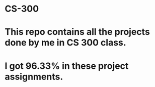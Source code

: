 # CS-300
# This repo contains all the projects done by me in CS 300 class. 
# I got 96.33% in these project assignments.
